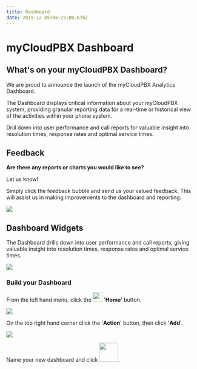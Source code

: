 ```yaml
---
title: Dashboard
date: 2019-12-05T06:25:00.676Z
---
```



# myCloudPBX Dashboard

## What's on your myCloudPBX Dashboard?

We are proud to announce the launch of the myCloudPBX Analytics Dashboard. 

The Dashboard displays critical information about your myCloudPBX system, providing granular reporting data for a real-time or historical view of the activities within your phone system. 

Drill down into user performance and call reports for valuable insight into resolution times, response rates and optimal service times.

## Feedback

**Are there any reports or charts you would like to see?**

Let us know!

Simply click the feedback bubble and send us your valued feedback. This will assist us in making improvements to the dashboard and reporting.

![](/images/feedback.gif)

## Dashboard Widgets

The Dashboard drills down into user performance and call reports, giving valuable insight into resolution times, response rates and optimal service times.

![](/images/dashboard_widgets.png)

### Build your Dashboard

From the left hand menu, click the <img style="width: 25px; height: auto;" src="/images/dashboard_homeicon.png"> '**Home**' button.

![](/images/dashboard_actionaddbutton.png)

On the top right hand corner click the '**Action**' button, then click '**Add**'.

![](/images/dashboard_addnew.png)

Name your new dashboard and click <img style="width: 50px; height: auto;" src="/images/dashboard_submitbutton.png">.
